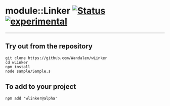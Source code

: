 
# module::Linker  [![Status](https://github.com/Wandalen/wLinker/workflows/publish/badge.svg)](https://github.com/Wandalen/wLinker/actions?query=workflow%3Apublish) [![experimental](https://img.shields.io/badge/stability-experimental-orange.svg)](https://github.com/emersion/stability-badges#experimental)

___

## Try out from the repository
```
git clone https://github.com/Wandalen/wLinker
cd wLinker
npm install
node sample/Sample.s
```

## To add to your project
```
npm add 'wlinker@alpha'
```




